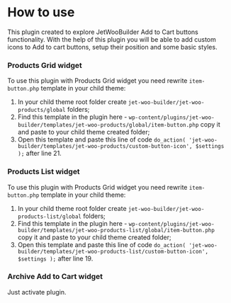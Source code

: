 # How to use
This plugin created to explore JetWooBuilder Add to Cart buttons functionality.
With the help of this plugin you will be able to add custom icons to Add to cart buttons,
setup their position and some basic styles.

### Products Grid widget
To use this plugin with Products Grid widget you need rewrite `item-button.php` template in your child theme:
1. In your child theme root folder create `jet-woo-builder/jet-woo-products/global` folders;
1. Find this template in the plugin here - `wp-content/plugins/jet-woo-builder/templates/jet-woo-products/global/item-button.php`
copy it and paste to your child theme created folder;
1. Open this template and paste this line of code `do_action( 'jet-woo-builder/templates/jet-woo-products/custom-button-icon', $settings );`
after line 21.

### Products List widget
To use this plugin with Products Grid widget you need rewrite `item-button.php` template in your child theme:
1. In your child theme root folder create `jet-woo-builder/jet-woo-products-list/global` folders;
1. Find this template in the plugin here - `wp-content/plugins/jet-woo-builder/templates/jet-woo-products-list/global/item-button.php`
   copy it and paste to your child theme created folder;
1. Open this template and paste this line of code `do_action( 'jet-woo-builder/templates/jet-woo-products-list/custom-button-icon', $settings );`
   after line 19.

### Archive Add to Cart widget
Just activate plugin.
